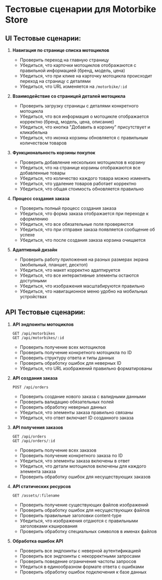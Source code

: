 # Тестовые сценарии для Motorbike Store

## UI Тестовые сценарии:

1. **Навигация по странице списка мотоциклов**

   - Проверить переход на главную страницу
   - Убедиться, что карточки мотоциклов отображаются с правильной информацией (бренд, модель, цена)
   - Убедиться, что при клике на карточку мотоцикла происходит переход на страницу с деталями
   - Убедиться, что URL изменяется на `/motorbike/:id`

2. **Взаимодействие со страницей деталей мотоцикла**

   - Проверить загрузку страницы с деталями конкретного мотоцикла
   - Убедиться, что вся информация о мотоцикле отображается корректно (бренд, модель, цена, описание)
   - Убедиться, что кнопка "Добавить в корзину" присутствует и кликабельна
   - Убедиться, что иконка корзины обновляется с правильным количеством товаров

3. **Функциональность корзины покупок**

   - Проверить добавление нескольких мотоциклов в корзину
   - Убедиться, что на странице корзины отображаются все добавленные товары
   - Убедиться, что количество каждого товара можно изменять
   - Убедиться, что удаление товаров работает корректно
   - Убедиться, что общая стоимость обновляется правильно

4. **Процесс создания заказа**

   - Проверить полный процесс создания заказа
   - Убедиться, что форма заказа отображается при переходе к оформлению
   - Убедиться, что все обязательные поля проверяются
   - Убедиться, что при отправке заказа появляется сообщение об успехе
   - Убедиться, что после создания заказа корзина очищается

5. **Адаптивный дизайн**
   - Проверить работу приложения на разных размерах экрана (мобильный, планшет, десктоп)
   - Убедиться, что макет корректно адаптируется
   - Убедиться, что все интерактивные элементы остаются доступными
   - Убедиться, что изображения масштабируются правильно
   - Убедиться, что навигационное меню удобно на мобильных устройствах

## API Тестовые сценарии:

1. **API эндпоинты мотоциклов**

   ```http
   GET /api/motorbikes
   GET /api/motorbikes/:id
   ```

   - Проверить получение всех мотоциклов
   - Проверить получение конкретного мотоцикла по ID
   - Проверить структуру ответа и типы данных
   - Проверить обработку ошибок для неверных ID
   - Убедиться, что URL изображений правильно форматированы

2. **API создания заказа**

   ```http
   POST /api/orders
   ```

   - Проверить создание нового заказа с валидными данными
   - Проверить валидацию обязательных полей
   - Проверить обработку неверных данных
   - Убедиться, что элементы заказа правильно связаны
   - Убедиться, что ответ включает ID созданного заказа

3. **API получения заказов**

   ```http
   GET /api/orders
   GET /api/orders/:id
   ```

   - Проверить получение всех заказов
   - Проверить получение конкретного заказа по ID
   - Убедиться, что элементы заказа включены в ответ
   - Убедиться, что детали мотоциклов включены для каждого элемента заказа
   - Проверить обработку ошибок для несуществующих заказов

4. **API статических ресурсов**

   ```http
   GET /assets/:filename
   ```

   - Проверить получение существующих файлов изображений
   - Проверить обработку ошибок для несуществующих файлов
   - Проверить правильные заголовки content-type
   - Убедиться, что изображения отдаются с правильными заголовками кэширования
   - Проверить обработку специальных символов в именах файлов

5. **Обработка ошибок API**
   - Проверить все эндпоинты с неверной аутентификацией
   - Проверить все эндпоинты с некорректными запросами
   - Проверить поведение ограничения частоты запросов
   - Убедиться в единообразном формате ответа с ошибками
   - Проверить обработку ошибок подключения к базе данных
